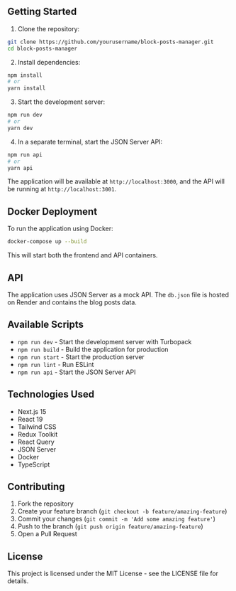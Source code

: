 ## Getting Started

1. Clone the repository:

```bash
git clone https://github.com/yourusername/block-posts-manager.git
cd block-posts-manager
```

2. Install dependencies:

```bash
npm install
# or
yarn install
```

3. Start the development server:

```bash
npm run dev
# or
yarn dev
```

4. In a separate terminal, start the JSON Server API:

```bash
npm run api
# or
yarn api
```

The application will be available at `http://localhost:3000`, and the API will be running at `http://localhost:3001`.

## Docker Deployment

To run the application using Docker:

```bash
docker-compose up --build
```

This will start both the frontend and API containers.

## API

The application uses JSON Server as a mock API. The `db.json` file is hosted on Render and contains the blog posts data.

## Available Scripts

- `npm run dev` - Start the development server with Turbopack
- `npm run build` - Build the application for production
- `npm run start` - Start the production server
- `npm run lint` - Run ESLint
- `npm run api` - Start the JSON Server API

## Technologies Used

- Next.js 15
- React 19
- Tailwind CSS
- Redux Toolkit
- React Query
- JSON Server
- Docker
- TypeScript

## Contributing

1. Fork the repository
2. Create your feature branch (`git checkout -b feature/amazing-feature`)
3. Commit your changes (`git commit -m 'Add some amazing feature'`)
4. Push to the branch (`git push origin feature/amazing-feature`)
5. Open a Pull Request

## License

This project is licensed under the MIT License - see the LICENSE file for details.
